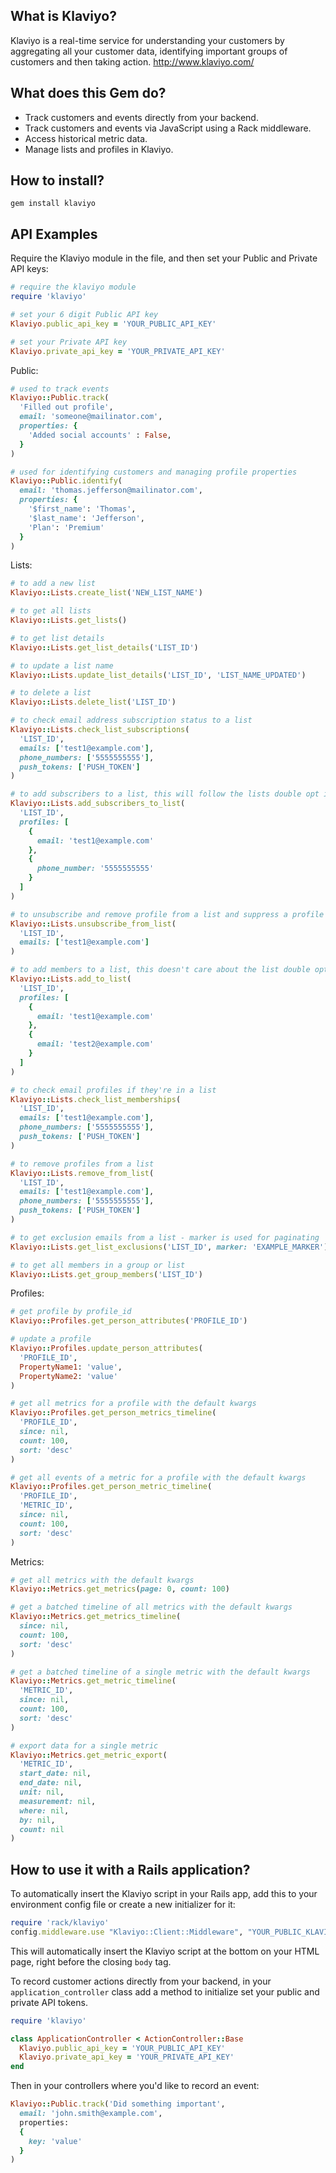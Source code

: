 What is Klaviyo?
----------------

Klaviyo is a real-time service for understanding your customers by aggregating all your customer data, identifying important groups of customers and then taking action.
http://www.klaviyo.com/

What does this Gem do?
----------------------

* Track customers and events directly from your backend.
* Track customers and events via JavaScript using a Rack middleware.
* Access historical metric data.
* Manage lists and profiles in Klaviyo.

How to install?
---------------

```
gem install klaviyo
```

API Examples
------------

Require the Klaviyo module in the file, and then set your Public and Private API keys:

```ruby
# require the klaviyo module
require 'klaviyo'

# set your 6 digit Public API key
Klaviyo.public_api_key = 'YOUR_PUBLIC_API_KEY'

# set your Private API key
Klaviyo.private_api_key = 'YOUR_PRIVATE_API_KEY'
```

Public:

```ruby
# used to track events
Klaviyo::Public.track(
  'Filled out profile',
  email: 'someone@mailinator.com',
  properties: {
    'Added social accounts' : False,
  }
)

# used for identifying customers and managing profile properties
Klaviyo::Public.identify(
  email: 'thomas.jefferson@mailinator.com',
  properties: {
    '$first_name': 'Thomas',
    '$last_name': 'Jefferson',
    'Plan': 'Premium'
  }
)
```

Lists:

```ruby
# to add a new list
Klaviyo::Lists.create_list('NEW_LIST_NAME')

# to get all lists
Klaviyo::Lists.get_lists()

# to get list details
Klaviyo::Lists.get_list_details('LIST_ID')

# to update a list name
Klaviyo::Lists.update_list_details('LIST_ID', 'LIST_NAME_UPDATED')

# to delete a list
Klaviyo::Lists.delete_list('LIST_ID')

# to check email address subscription status to a list
Klaviyo::Lists.check_list_subscriptions(
  'LIST_ID',
  emails: ['test1@example.com'],
  phone_numbers: ['5555555555'],
  push_tokens: ['PUSH_TOKEN']
)

# to add subscribers to a list, this will follow the lists double opt in settings
Klaviyo::Lists.add_subscribers_to_list(
  'LIST_ID',
  profiles: [
    {
      email: 'test1@example.com'
    },
    {
      phone_number: '5555555555'
    }
  ]
)

# to unsubscribe and remove profile from a list and suppress a profile
Klaviyo::Lists.unsubscribe_from_list(
  'LIST_ID',
  emails: ['test1@example.com']
)

# to add members to a list, this doesn't care about the list double opt in setting
Klaviyo::Lists.add_to_list(
  'LIST_ID',
  profiles: [
    {
      email: 'test1@example.com'
    },
    {
      email: 'test2@example.com'
    }
  ]
)

# to check email profiles if they're in a list
Klaviyo::Lists.check_list_memberships(
  'LIST_ID',
  emails: ['test1@example.com'],
  phone_numbers: ['5555555555'],
  push_tokens: ['PUSH_TOKEN']
)

# to remove profiles from a list
Klaviyo::Lists.remove_from_list(
  'LIST_ID',
  emails: ['test1@example.com'],
  phone_numbers: ['5555555555'],
  push_tokens: ['PUSH_TOKEN']
)

# to get exclusion emails from a list - marker is used for paginating
Klaviyo::Lists.get_list_exclusions('LIST_ID', marker: 'EXAMPLE_MARKER')

# to get all members in a group or list
Klaviyo::Lists.get_group_members('LIST_ID')
```

Profiles:

```ruby
# get profile by profile_id
Klaviyo::Profiles.get_person_attributes('PROFILE_ID')

# update a profile
Klaviyo::Profiles.update_person_attributes(
  'PROFILE_ID',
  PropertyName1: 'value',
  PropertyName2: 'value'
)

# get all metrics for a profile with the default kwargs
Klaviyo::Profiles.get_person_metrics_timeline(
  'PROFILE_ID',
  since: nil,
  count: 100,
  sort: 'desc'
)

# get all events of a metric for a profile with the default kwargs
Klaviyo::Profiles.get_person_metric_timeline(
  'PROFILE_ID',
  'METRIC_ID',
  since: nil,
  count: 100,
  sort: 'desc'
)
```

Metrics:

```ruby
# get all metrics with the default kwargs
Klaviyo::Metrics.get_metrics(page: 0, count: 100)

# get a batched timeline of all metrics with the default kwargs
Klaviyo::Metrics.get_metrics_timeline(
  since: nil,
  count: 100,
  sort: 'desc'
)

# get a batched timeline of a single metric with the default kwargs
Klaviyo::Metrics.get_metric_timeline(
  'METRIC_ID',
  since: nil,
  count: 100,
  sort: 'desc'
)

# export data for a single metric
Klaviyo::Metrics.get_metric_export(
  'METRIC_ID',
  start_date: nil,
  end_date: nil,
  unit: nil,
  measurement: nil,
  where: nil,
  by: nil,
  count: nil
)
```

How to use it with a Rails application?
---------------------------------------

To automatically insert the Klaviyo script in your Rails app, add this to your environment config file or create a new initializer for it:

```ruby
require 'rack/klaviyo'
config.middleware.use "Klaviyo::Client::Middleware", "YOUR_PUBLIC_KLAVIYO_API_TOKEN"
```

This will automatically insert the Klaviyo script at the bottom on your HTML page, right before the closing `body` tag.

To record customer actions directly from your backend, in your `application_controller` class add a method to initialize set your public and private API tokens.

```ruby
require 'klaviyo'

class ApplicationController < ActionController::Base
  Klaviyo.public_api_key = 'YOUR_PUBLIC_API_KEY'
  Klaviyo.private_api_key = 'YOUR_PRIVATE_API_KEY'
end
```

Then in your controllers where you'd like to record an event:

```ruby
Klaviyo::Public.track('Did something important',
  email: 'john.smith@example.com',
  properties:
  {
    key: 'value'
  }
)
```
